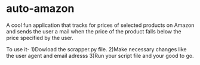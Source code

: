 # auto-amazon


A cool fun application that tracks for prices of selected products on Amazon and sends the user a mail when the price of the product falls below the price specified by the user.


To use it-
1)Dowload the scrapper.py file.
2)Make necessary changes like the user agent and email adresss
3)Run your script file and your good to go.
